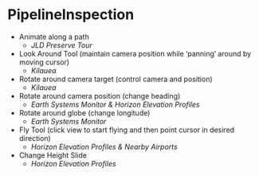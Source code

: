# PipelineInspection

* Animate along a path 
    * _JLD Preserve Tour_
* Look Around Tool (maintain camera position while ‘panning’ around by moving cursor)
    * _Kilauea_
* Rotate around camera target (control camera and position)
    * _Kilauea_ 
* Rotate around camera position (change heading)
    * _Earth Systems Monitor & Horizon Elevation Profiles_
* Rotate around globe (change longitude)
    * _Earth Systems Monitor_
* Fly Tool (click view to start flying and then point cursor in desired direction)
    * _Horizon Elevation Profiles & Nearby Airports_
* Change Height Slide
    * _Horizon Elevation Profiles_
